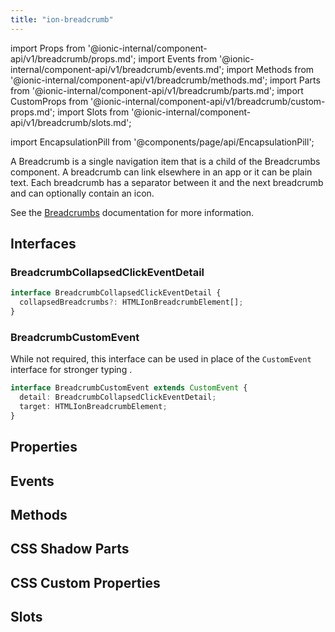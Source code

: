 ```yaml
---
title: "ion-breadcrumb"
---
```

import Props from '@ionic-internal/component-api/v1/breadcrumb/props.md';
import Events from '@ionic-internal/component-api/v1/breadcrumb/events.md';
import Methods from '@ionic-internal/component-api/v1/breadcrumb/methods.md';
import Parts from '@ionic-internal/component-api/v1/breadcrumb/parts.md';
import CustomProps from '@ionic-internal/component-api/v1/breadcrumb/custom-props.md';
import Slots from '@ionic-internal/component-api/v1/breadcrumb/slots.md';

import EncapsulationPill from '@components/page/api/EncapsulationPill';

<EncapsulationPill type="shadow" />


A Breadcrumb is a single navigation item that is a child of the Breadcrumbs component. A breadcrumb can link elsewhere in an app or it can be plain text. Each breadcrumb has a separator between it and the next breadcrumb and can optionally contain an icon.

See the [Breadcrumbs](./breadcrumbs) documentation for more information.

## Interfaces

### BreadcrumbCollapsedClickEventDetail

```typescript
interface BreadcrumbCollapsedClickEventDetail {
  collapsedBreadcrumbs?: HTMLIonBreadcrumbElement[];
}
```

### BreadcrumbCustomEvent

While not required, this interface can be used in place of the `CustomEvent` interface for stronger typing .

```typescript
interface BreadcrumbCustomEvent extends CustomEvent {
  detail: BreadcrumbCollapsedClickEventDetail;
  target: HTMLIonBreadcrumbElement;
}
```




## Properties
<Props />

## Events
<Events />

## Methods
<Methods />

## CSS Shadow Parts
<Parts />

## CSS Custom Properties
<CustomProps />

## Slots
<Slots />
